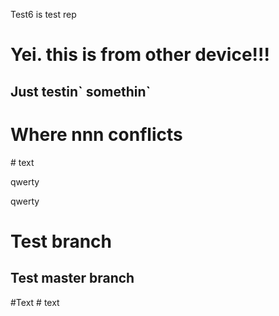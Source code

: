 Test6 is test rep
<h1>Yei. this is from other device!!!</h1>
<h2>Just testin` somethin`</h2>
<h1>Where nnn conflicts</h1>
# text
<p>qwerty</p>
<p>qwerty</p>
<h1>Test branch</h1>
<h2>Test master branch</h2>
#Text
# text
